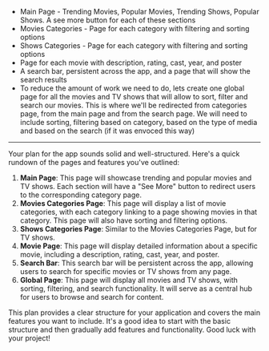 - Main Page - Trending Movies, Popular Movies, Trending Shows, Popular Shows. A see more button for each of these sections
- Movies Categories - Page for each category with filtering and sorting options
- Shows Categories - Page for each category with filtering and sorting options
- Page for each movie with description, rating, cast, year, and poster
- A search bar, persistent across the app, and a page that will show the search results
- To reduce the amount of work we need to do, lets create one global page for all the movies and TV shows that will allow to sort, filter and search our movies. This is where we'll be redirected from categories page, from the main page and from the search page. We will need to include sorting, filtering based on category, based on the type of media and based on the search (if it was envoced this way)

---

Your plan for the app sounds solid and well-structured. Here's a quick rundown of the pages and features you've outlined:

1. **Main Page**: This page will showcase trending and popular movies and TV shows. Each section will have a "See More" button to redirect users to the corresponding category page.
2. **Movies Categories Page**: This page will display a list of movie categories, with each category linking to a page showing movies in that category. This page will also have sorting and filtering options.
3. **Shows Categories Page**: Similar to the Movies Categories Page, but for TV shows.
4. **Movie Page**: This page will display detailed information about a specific movie, including a description, rating, cast, year, and poster.
5. **Search Bar**: This search bar will be persistent across the app, allowing users to search for specific movies or TV shows from any page.
6. **Global Page**: This page will display all movies and TV shows, with sorting, filtering, and search functionality. It will serve as a central hub for users to browse and search for content.

This plan provides a clear structure for your application and covers the main features you want to include. It's a good idea to start with the basic structure and then gradually add features and functionality. Good luck with your project!
